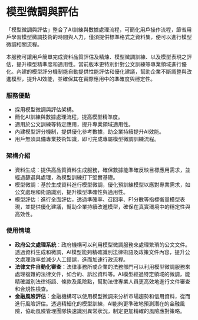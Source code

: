 
# 模型微調與評估

「模型微調與評估」整合了AI訓練與數據處理流程，可簡化用戶操作流程，節省用戶學習模型微調技術的時間與人力，僅須提供標準格式之資料集，便可以進行模型微調相關流程。

本服務可讓用戶簡單完成資料品質評估及精煉、模型微調訓練、以及模型表現之評估，提升模型精準度和適用性。當前版本更特別針對公文訓練等專業領域進行優化。內建的模型評分機制能自動提供性能評估和優化建議，幫助企業不斷調整與改進模型，提升AI效能，並確保其在實際應用中的準確度與穩定性。

### 服務優點
- 採用模型微調與評估架構。
- 簡化AI訓練與數據處理流程，提高模型精準度。
- 適用於公文訓練等特定應用，提升專業領域適用性。
- 內建模型評分機制，提供優化參考數據，助企業持續提升AI效能。
- 用戶無須具備專業技術知識，即可完成專屬模型微調訓練流程。

### 架構介紹
- 資料生成：提供高品質資料生成服務，確保數據能準確反映目標應用需求，並經過篩選與處理，為模型訓練打下堅實基礎。
- 模型微調：基於生成資料進行模型微調，優化預訓練模型以應對專業需求，如公文處理和術語識別，提升模型準確性與適用性。
- 模型評估：進行全面評估，透過準確率、召回率、F1分數等指標衡量模型表現，並提供優化建議，幫助企業持續改進模型，確保在真實環境中的穩定性與高效性。

### 使用情境
- **政府公文處理系統**：政府機構可以利用模型微調服務來處理繁瑣的公文文件。透過資料生成和微調，AI模型能夠精確識別法律術語及政策文件內容，提升公文處理效率並減少人工錯誤，進而加速行政流程。
- **法律文件自動化審查**：法律事務所或企業的法務部門可以利用模型微調服務來處理複雜的法律文件，如合約、訴訟資料等。AI模型經過特定領域的微調，能精確識別法律術語、條款及風險點，幫助法律專業人員更高效地進行文件審查和合規性檢查。
- **金融風險評估**：金融機構可以使用模型微調來分析市場趨勢和信用資料，從而進行風險評估。透過精細化的模型訓練，AI能夠更準確地預測潛在的金融風險，協助風險管理團隊快速識別異常狀況，制定更加精確的風險應對策略。


<!--### 服務優點

模型微調與評估服務特別適用於用戶希望處理特定目標、有限資料集，以及希望模型被用於特定用途的情況。無須費時費力重新訓練模型，僅須提供特定主題之資料集，便可以進行模型微調。
*	一條龍服務：整合資料處理、模型微調與效能評估，提供完整的訓練流程，減少技術門檻。  

*	降低技術門檻：用戶無需具備深度學習或微調技術的專業知識，僅需提供標準格式的資料集即可完成微調。
*	提升效率：自動化流程減少手動操作，幫助用戶快速完成模型訓練與評估，節省時間與人力。
*	提升模型精準度：透過資料品質評估與精煉，提高輸入數據的品質，進而優化模型的表現。
*	適用於小型資料集：適合處理有限資料集，使模型能夠專注於特定領域，提高針對性與應用價值。
*	確保模型最新：透過持續微調，確保模型能夠適應最新的數據與需求，保持高準確度。
*	適用於特定目標應用：特別適用於客製化需求，如特定領域的自然語言處理、影像辨識或預測分析等應用。
*	減少資源耗費、降低成本：無需從頭訓練整個模型，降低計算成本與時間開銷。




# 前端平台


AnythingLLM 和 OpenWebUI 是 RHAP 平台的前端推論解決方案組，位於前端平台，負責處理使用者的請求並提供直觀的圖形化界面。簡單操作，便於新手使用。


## AnythingLLM 

AnythingLLM 是最容易使用的多合一 AI 應用程式，它可以執行 RAG、AI Agents 以及更多的功能，而且不需要任何程式碼或基礎架構。


- 零設定、私有化、全方位的 AI 應用：無需繁瑣的開發者設定，提供本地 LLM、RAG 和 AI Agent 的一站式解決方案。
- AI Agents 功能：具備代理（Agent）特性，能夠自動執行一系列任務，提高效率和生產力。
- 完全可客製化：適用於企業或組織，提供與 ChatGPT 相當的完整功能，並具備權限控制，支持任何 LLM、嵌入模型或向量數據庫。
- 無程式碼或基礎架構負擔：使用者無需編寫程式碼或處理複雜的基礎設施，即可享受強大的 AI 功能。

如果想了解 AnythingLLM 的操作，可以參考 [AnythingLLM  使用說明](/docs/tools/AnythingLLM%20使用說明.md)


## OpenWebUI
OpenWebUI 是一個可擴充、功能豐富且易於使用的 AI 介面，設計為完全離線運行。它支持多種大型語言模型（LLM），包括 Ollama 和相容 OpenAI 的 API。其主要特點包括：

- 完全離線運行：無需連線網路即可使用，確保數據的隱私和安全。
- 多樣化的 LLM 支持：相容多種 LLM 運行器，提供靈活的模型選擇，如 Ollama 和 OpenAI 相容的 API。
- 可擴充性：設計為可擴充的架構，允許開發者添加新的功能和擴充軟體，滿足不同的需求。
- 使用者友好：提供直觀的界面和豐富的功能，使得無論是初學者還是專業人士都能輕鬆使用。

如果想了解 OpenWebUI 的操作，可以參考 [Open WebUI 使用說明](/docs/tools/OpenWebUI%20使用說明.md)


# 模型設定

對於AnythingLLM 跟 OpenWebUI 安裝後要如何將模型正確導入有不同的設定
<br />

可以參考 [AnythingLLM 的模型設定](/docs/tools/AnythingLLM%20使用說明.md#模型設定)跟 [OpenWebUI 的模型設定](/docs/tools/OpenWebUI%20使用說明.md#模型設定)

-->